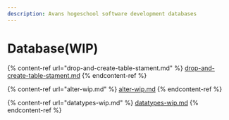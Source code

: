 ```yaml
---
description: Avans hogeschool software development databases
---
```


# Database(WIP)

{% content-ref url="drop-and-create-table-stament.md" %}
[drop-and-create-table-stament.md](drop-and-create-table-stament.md)
{% endcontent-ref %}

{% content-ref url="alter-wip.md" %}
[alter-wip.md](alter-wip.md)
{% endcontent-ref %}

{% content-ref url="datatypes-wip.md" %}
[datatypes-wip.md](datatypes-wip.md)
{% endcontent-ref %}

